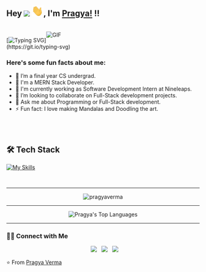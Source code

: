 ## Hey <img src="https://profile-counter.glitch.me/vpragya94/count.svg"> <img src="https://raw.githubusercontent.com/parth-27/parth-27/master/Hi.gif" width="30px">, I'm [Pragya!](https://github.com/vpragya94) !!
<br>
<img align="right" alt="GIF" src="https://github.com/vpragya94/vpragya94/blob/main/web-designer-with-idea.gif" width="400"/>

[![Typing SVG](https://readme-typing-svg.herokuapp.com?font=Architects+Daughter&color=7A87F7&size=30&lines=Hey!+It's+Pragya!;I'm+a+final+year+student...;MERN+Stack+Developer.)](https://git.io/typing-svg)

<h3> Here's some fun facts about me: </h3>

- 🔭 I’m a final year CS undergrad.
- 🌱 I'm a MERN Stack Developer.
- 🌱 I'm currently working as Software Development Intern at Nineleaps.
- 👯 I’m looking to collaborate on Full-Stack development projects.
- 💬 Ask me about Programming or Full-Stack development.
- ⚡ Fun fact: I love making Mandalas and Doodling the art.


<br>
<br>
<h2>🛠 Tech Stack</h2>

[![My Skills](https://skills.thijs.gg/icons?i=html,css,bootstrap,js,react,php,nodejs,mongodb,mysql,git,c,cpp,py,vscode)](https://skills.thijs.gg)


<br>
<hr>
<p align="center"><img src="https://github-readme-stats.vercel.app/api?username=vpragya94&theme=gruvbox" alt="pragyaverma"  /></p>
<hr>

<p align="center"><img src="https://github-readme-stats.vercel.app/api/top-langs/?username=vpragya94&show_icons=true&hide_border=true&theme=radical" width="37%" alt="Pragya's Top Languages"  /></p>
<hr>

<h3> 🤝🏻 Connect with Me </h3>

<p align="center">
&nbsp; <a href="https://twitter.com/PragyaV17291265" target="_blank" rel="noopener noreferrer"><img src="https://img.icons8.com/plasticine/100/000000/twitter.png" width="50" /></a>
&nbsp; <a href="https://www.linkedin.com/in/pragyaverma5/" target="_blank" rel="noopener noreferrer"><img src="https://img.icons8.com/plasticine/100/000000/linkedin.png" width="50" /></a>
&nbsp; <a href="mailto:vpragya94@gmail.com" target="_blank" rel="noopener noreferrer"><img src="https://img.icons8.com/plasticine/100/000000/gmail.png"  width="50" /></a>
</p>

⭐️ From [Pragya Verma](https://github.com/vpragya94)
